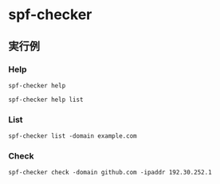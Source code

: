 # spf-checker

## 実行例

### Help

```
spf-checker help
```

```
spf-checker help list
```

### List

```
spf-checker list -domain example.com
```

### Check

```
spf-checker check -domain github.com -ipaddr 192.30.252.1
```
